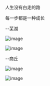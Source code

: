 人生没有白走的路

每一步都是一种成长

--芜湖

![image](https://github.com/user-attachments/assets/0acd7ae2-22e0-4a40-b53a-42780081fa0e)

![image](https://github.com/user-attachments/assets/7f94681d-7403-4168-9431-f2f09ecec59b)

--商丘

![image](https://github.com/user-attachments/assets/9a7f2fbf-3cf3-421f-8541-9467e8e6ae76)

![image](https://github.com/user-attachments/assets/7593de01-e743-4d81-845b-534a27781ad1)